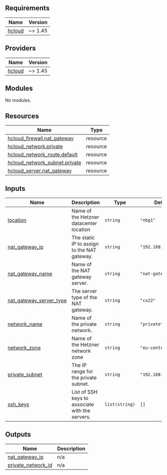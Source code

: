 ## Requirements

| Name | Version |
|------|---------|
| <a name="requirement_hcloud"></a> [hcloud](#requirement\_hcloud) | ~> 1.45 |

## Providers

| Name | Version |
|------|---------|
| <a name="provider_hcloud"></a> [hcloud](#provider\_hcloud) | ~> 1.45 |

## Modules

No modules.

## Resources

| Name | Type |
|------|------|
| [hcloud_firewall.nat_gateway](https://registry.terraform.io/providers/hetznercloud/hcloud/latest/docs/resources/firewall) | resource |
| [hcloud_network.private](https://registry.terraform.io/providers/hetznercloud/hcloud/latest/docs/resources/network) | resource |
| [hcloud_network_route.default](https://registry.terraform.io/providers/hetznercloud/hcloud/latest/docs/resources/network_route) | resource |
| [hcloud_network_subnet.private](https://registry.terraform.io/providers/hetznercloud/hcloud/latest/docs/resources/network_subnet) | resource |
| [hcloud_server.nat_gateway](https://registry.terraform.io/providers/hetznercloud/hcloud/latest/docs/resources/server) | resource |

## Inputs

| Name | Description | Type | Default | Required |
|------|-------------|------|---------|:--------:|
| <a name="input_location"></a> [location](#input\_location) | Name of the Hetzner datacenter location | `string` | `"nbg1"` | no |
| <a name="input_nat_gateway_ip"></a> [nat\_gateway\_ip](#input\_nat\_gateway\_ip) | The static IP to assign to the NAT gateway. | `string` | `"192.168.100.2"` | no |
| <a name="input_nat_gateway_name"></a> [nat\_gateway\_name](#input\_nat\_gateway\_name) | Name of the NAT gateway server. | `string` | `"nat-gateway"` | no |
| <a name="input_nat_gateway_server_type"></a> [nat\_gateway\_server\_type](#input\_nat\_gateway\_server\_type) | The server type of the NAT gateway. | `string` | `"cx22"` | no |
| <a name="input_network_name"></a> [network\_name](#input\_network\_name) | Name of the private network. | `string` | `"private"` | no |
| <a name="input_network_zone"></a> [network\_zone](#input\_network\_zone) | Name of the Hetzner network zone | `string` | `"eu-central"` | no |
| <a name="input_private_subnet"></a> [private\_subnet](#input\_private\_subnet) | The IP range for the private subnet. | `string` | `"192.168.100.0/24"` | no |
| <a name="input_ssh_keys"></a> [ssh\_keys](#input\_ssh\_keys) | List of SSH keys to associate with the servers. | `list(string)` | `[]` | no |

## Outputs

| Name | Description |
|------|-------------|
| <a name="output_nat_gateway_ip"></a> [nat\_gateway\_ip](#output\_nat\_gateway\_ip) | n/a |
| <a name="output_private_network_id"></a> [private\_network\_id](#output\_private\_network\_id) | n/a |
